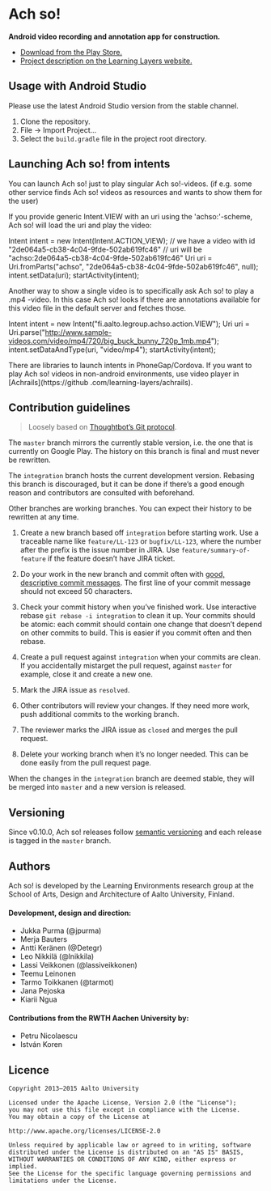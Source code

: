 Ach so!
=======

**Android video recording and annotation app for construction.**

- [Download from the Play Store.][play]
- [Project description on the Learning Layers website.][layers]

Usage with Android Studio
-------------------------

Please use the latest Android Studio version from the stable channel.

1. Clone the repository.
2. File → Import Project...
3. Select the `build.gradle` file in the project root directory.

Launching Ach so! from intents
------------------------------

You can launch Ach so! just to play singular Ach so!-videos. (if e.g. some other service finds Ach
 so! videos as resources and wants to show them for the user)

If you provide generic Intent.VIEW with an uri using the 'achso:'-scheme, Ach so! will
load the uri and play the video:

   Intent intent = new Intent(Intent.ACTION_VIEW);
   // we have a video with id "2de064a5-cb38-4c04-9fde-502ab619fc46"
   // uri will be "achso:2de064a5-cb38-4c04-9fde-502ab619fc46"
   Uri uri = Uri.fromParts("achso", "2de064a5-cb38-4c04-9fde-502ab619fc46", null);
   intent.setData(uri);
   startActivity(intent);

Another way to show a single video is to specifically ask Ach so! to play a .mp4 -video. In this
case Ach so! looks if there are annotations available for this video file in the default server
and fetches those.

   Intent intent = new Intent("fi.aalto.legroup.achso.action.VIEW");
   Uri uri = Uri.parse("http://www.sample-videos.com/video/mp4/720/big_buck_bunny_720p_1mb.mp4");
   intent.setDataAndType(uri, "video/mp4");
   startActivity(intent);

There are libraries to launch intents in PhoneGap/Cordova. If you want to play Ach so! videos in
non-android environments, use video player in [Achrails](https://github
.com/learning-layers/achrails).


Contribution guidelines
-----------------------

> Loosely based on [Thoughtbot’s Git protocol][thoughtbot].

The `master` branch mirrors the currently stable version, i.e. the one that is
currently on Google Play. The history on this branch is final and must never be
rewritten.

The `integration` branch hosts the current development version. Rebasing this
branch is discouraged, but it can be done if there’s a good enough reason and
contributors are consulted with beforehand.

Other branches are working branches. You can expect their history to be
rewritten at any time.

1. Create a new branch based off `integration` before starting work. Use a
   traceable name like `feature/LL-123` or `bugfix/LL-123`, where the number
   after the prefix is the issue number in JIRA. Use
   `feature/summary-of-feature` if the feature doesn’t have JIRA ticket.

2. Do your work in the new branch and commit often with
   [good, descriptive commit messages][commit]. The first line of your commit
   message should not exceed 50 characters.

3. Check your commit history when you’ve finished work. Use interactive rebase
   `git rebase -i integration` to clean it up. Your commits should be atomic:
   each commit should contain one change that doesn’t depend on other commits
   to build. This is easier if you commit often and then rebase.

4. Create a pull request against `integration` when your commits are clean. If
   you accidentally mistarget the pull request, against `master` for example,
   close it and create a new one.

5. Mark the JIRA issue as `resolved`.

6. Other contributors will review your changes. If they need more work, push
   additional commits to the working branch.

7. The reviewer marks the JIRA issue as `closed` and merges the pull request.

8. Delete your working branch when it’s no longer needed. This can be done
   easily from the pull request page.

When the changes in the `integration` branch are deemed stable, they will be
merged into `master` and a new version is released.

Versioning
----------

Since v0.10.0, Ach so! releases follow [semantic versioning][semver] and each
release is tagged in the `master` branch.

Authors
-------

Ach so! is developed by the Learning Environments research group at the School
of Arts, Design and Architecture of Aalto University, Finland.

#### Development, design and direction:

- Jukka Purma (@jpurma)
- Merja Bauters
- Antti Keränen (@Detegr)
- Leo Nikkilä (@lnikkila)
- Lassi Veikkonen (@lassiveikkonen)
- Teemu Leinonen
- Tarmo Toikkanen (@tarmot)
- Jana Pejoska
- Kiarii Ngua

#### Contributions from the RWTH Aachen University by:

- Petru Nicolaescu
- István Koren

Licence
-------

```
Copyright 2013–2015 Aalto University

Licensed under the Apache License, Version 2.0 (the "License");
you may not use this file except in compliance with the License.
You may obtain a copy of the License at

http://www.apache.org/licenses/LICENSE-2.0

Unless required by applicable law or agreed to in writing, software
distributed under the License is distributed on an "AS IS" BASIS,
WITHOUT WARRANTIES OR CONDITIONS OF ANY KIND, either express or implied.
See the License for the specific language governing permissions and
limitations under the License.
```

[play]: https://play.google.com/store/apps/details?id=fi.aalto.legroup.achso
[layers]: http://developer.learning-layers.eu/tools/ach-so/
[thoughtbot]: https://github.com/thoughtbot/guides/tree/master/protocol/git
[commit]: http://tbaggery.com/2008/04/19/a-note-about-git-commit-messages.html
[semver]: http://semver.org/
